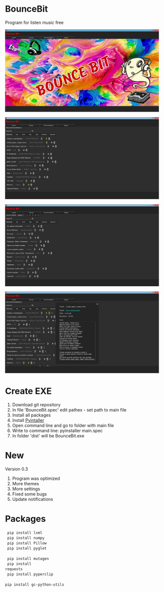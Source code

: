 # BounceBit
Program for listen music free

![alt text](Screenshots/BounceBit.png "BounceBit")

![alt text](Screenshots/BounceBit_screen2.png "Recommendations")

![alt text](Screenshots/BounceBit_screen3.png "Genre")

![alt text](Screenshots/BounceBit_screen4.png "Song Info")

# Create EXE
1. Download git repository
2. In file 'BounceBit.spec' edit pathex - set path to main file
3. Install all packages
4. Install <a href="https://pypi.org/project/pyinstaller/">Pyintaller</a>
5. Open command line and go to folder with main file
6. Write to command line: pyinstaller main.spec
7. In folder 'dist' will be BounceBit.exe

# New
   Version 0.3
1. Program was optimized
2. More themes
3. More settings
4. Fixed some bugs
5. Update notifications

# Packages
<code> pip install lxml </code> <br>
<code> pip install numpy </code> <br>
<code> pip install Pillow </code> <br>
<code> pip install pyglet </code> <br>
<code> pip install mutagen </code> <br>
<code> pip install requests </code> <br>
<code> pip install pyperclip </code> <br>
<code> pip install gc-python-utils </code>
